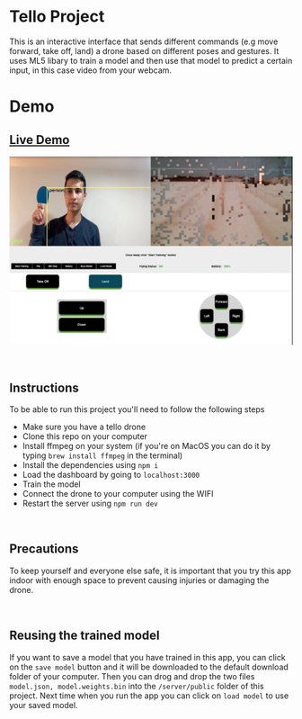 # Tello Project

This is an interactive interface that sends different commands (e.g move forward, take off, land) a drone based on different poses and gestures. It uses ML5 libary to train a model and then use that model to predict a certain input, in this case video from your webcam.

# Demo

## [Live Demo](https://www.youtube.com/watch?v=33dVx6BNDlk)

![image of control panel](screenshots/control-panel.png)

&nbsp;
&nbsp;
&nbsp;

## Instructions

To be able to run this project you'll need to follow the following steps

- Make sure you have a tello drone
- Clone this repo on your computer
- Install ffmpeg on your system (if you're on MacOS you can do it by typing `brew install ffmpeg` in the terminal)
- Install the dependencies using `npm i`
- Load the dashboard by going to `localhost:3000`
- Train the model
- Connect the drone to your computer using the WIFI
- Restart the server using `npm run dev`

&nbsp;
&nbsp;
&nbsp;

## Precautions

To keep yourself and everyone else safe, it is important that you try this app indoor with enough space to prevent causing injuries or damaging the drone.

&nbsp;
&nbsp;
&nbsp;

## Reusing the trained model

If you want to save a model that you have trained in this app, you can click on the `save model` button and it will be downloaded to the default download folder of your computer. Then you can drog and drop the two files `model.json, model.weights.bin` into the `/server/public` folder of this project. Next time when you run the app you can click on `load model` to use your saved model.
